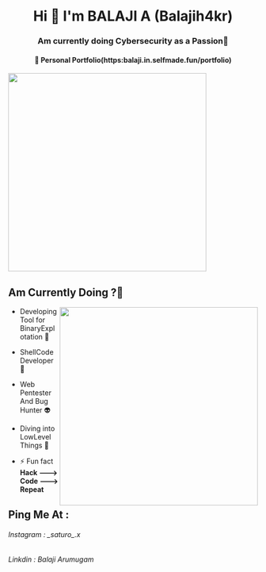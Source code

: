 <h1 align="center">Hi 👋 I'm BALAJI A (Balajih4kr)</h1>
<h3 align="center">Am currently doing Cybersecurity as a Passion🪬</h3>
<h4 align="center">🔭 Personal Portfolio(https:balaji.in.selfmade.fun/portfolio)</h4>
<div><img align="center" width="400px" src="https://media.tenor.com/sz5kGMx6EmUAAAAM/hacker-putin.gif"></div>


<h2 align="left">Am Currently Doing ?🥷</h2>
<img align="right" width="400px" src="https://media.tenor.com/54mjjpuowCgAAAAM/ninjala-jane.gif">

- Developing Tool for BinaryExplotation 🧌

- ShellCode Developer 🧙

- Web Pentester And Bug Hunter 👽

- Diving into LowLevel Things 🥋

- ⚡ Fun fact **Hack ---> Code ---> Repeat**

<h2 align="left">Ping Me At :</h2>
<h6>Instagram : _saturo_.x</h6>
<h6>Linkdin : Balaji Arumugam</h6>


